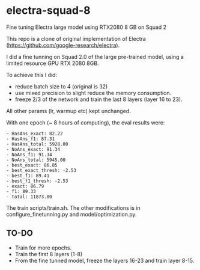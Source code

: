 # electra-squad-8
Fine tuning Electra large model using RTX2080 8 GB on Squad 2 

This repo is a clone of original implementation of Electra (https://github.com/google-research/electra).

I did a fine tunning on Squad 2.0 of the large pre-trained model, using a limited resource GPU RTX 2080 8GB.

To achieve this I did:
- reduce batch size to 4 (original is 32)
- use mixed precision to slight reduce the memory consumption.
- freeze 2/3 of the network and train the last 8 layers (layer 16 to 23).

All other params (lr, warmup etc) kept unchanged.

With one epoch (~ 8 hours of computing), the eval results were:
```
- HasAns_exact: 82.22 
- HasAns_f1: 87.31 
- HasAns_total: 5928.00 
- NoAns_exact: 91.34 
- NoAns_f1: 91.34 
- NoAns_total: 5945.00 
- best_exact: 86.85 
- best_exact_thresh: -2.53 
- best_f1: 89.41
- best_f1_thresh: -2.53 
- exact: 86.79 
- f1: 89.33 
- total: 11873.00
```

The train scripts/train.sh.
The other modifications is in configure_finetunning.py and model/optimization.py.

## TO-DO
- Train for more epochs.
- Train the first 8 layers (1-8)
- From the fine tunned model, freeze the layers 16-23 and train layer 8-15.
